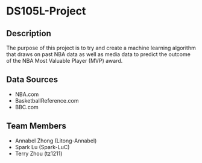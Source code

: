 # DS105L-Project 
## Description 
The purpose of this project is to try and create a machine learning algorithm that draws on past NBA data as well as media data to predict the outcome of the NBA Most Valuable Player (MVP) award. 
## Data Sources 
- NBA.com 
- BasketballReference.com 
- BBC.com 
## Team Members 
- Annabel Zhong (Litong-Annabel) 
- Spark Lu (Spark-LuC) 
- Terry Zhou (tz1211)
